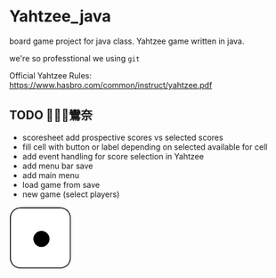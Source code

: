 # Yahtzee_java

board game project for java class. Yahtzee game written in java.

we're so professtional we using `git`

Official Yahtzee Rules:
https://www.hasbro.com/common/instruct/yahtzee.pdf

## TODO 鸞奈

- scoresheet add prospective scores vs selected scores
- fill cell with button or label depending on selected available for cell
- add event handling for score selection in Yahtzee
- add menu bar save
- add main menu
- load game from save
- new game (select players)


<img title="a title" alt="Alt text" src="Face_1.png">
